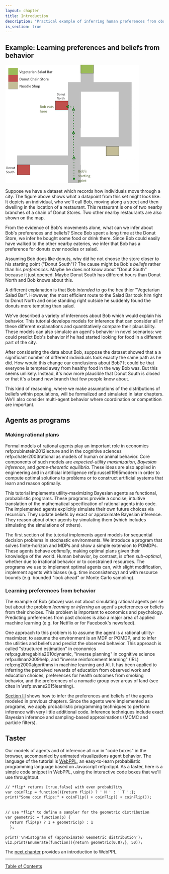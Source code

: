 ```yaml
---
layout: chapter
title: Introduction
description: "Practical example of inferring human preferences from observed choices. Implementing agent models from decision theory as functional programs. Inferring preferences (IRL) by inverting agent models."
is_section: true
---
```


## Example: Learning preferences and beliefs from behavior

![Donut temptation gridworld](/assets/img/ch1_donut_new.png)


Suppose we have a dataset which records how individuals move through a city. The figure above shows what a datapoint from this set might look like. It depicts an individual, who we'll call Bob, moving along a street and then dwelling in the location of a restaurant. This restaurant is one of two nearby branches of a chain of Donut Stores. Two other nearby restaurants are also shown on the map.

From the evidence of Bob's movements alone, what can we infer about Bob's preferences and beliefs? Since Bob spent a long time at the Donut Store, we infer he bought some food or drink there. Since Bob could easily have walked to the other nearby eateries, we infer that Bob has a preference for donuts over noodles or salad.

Assuming Bob does like donuts, why did he not choose the store closer to his starting point ("Donut South")? The cause might be Bob's *beliefs* rather than his *preferences*. Maybe he does not know about "Donut South" because it just opened. Maybe Donut South has different hours than Donut North and Bob knows about this.

A different explanation is that Bob *intended* to go the healthier "Vegetarian Salad Bar". However, the most efficient route to the Salad Bar took him right to Donut North and once standing right outside he suddenly found the donuts more tempting than salad.

We've described a variety of inferences about Bob which would explain his behavior. This tutorial develops models for inference that can consider all of these different explanations and quantitatively compare their plausibility. These models can also simulate an agent's behavior in novel scenarios: we could predict Bob's behavior if he had started looking for food in a different part of the city. 

After considering the data about Bob, suppose the dataset showed that a a significant number of different individuals took exactly the same path as he did. How would this change our conclusions about Bob? It could be that everyone is tempted away from healthy food in the way Bob was. But this seems unlikely. Instead, it's now more plausible that Donut South is closed or that it's a brand new branch that few people know about. 

This kind of reasoning, where we make assumptions of the distributions of beliefs within populations, will be formalized and simulated in later chapters. We'll also consider multi-agent behavior where coordination or competition are important. 


## Agents as programs

### Making rational plans

Formal models of rational agents play an important role in economics refp:rubinstein2012lecture and in the cognitive sciences refp:chater2003rational as models of human or animal behavior. Core components of such models are *expected-utility maximization*, *Bayesian inference*, and *game-theoretic equilibria*. These ideas are also applied in engineering and in artificial intelligence refp:russell1995modern in order to compute optimal solutions to problems or to construct artificial systems that learn and reason optimally. 

This tutorial implements utility-maximizing Bayesian agents as functional, probabilistic programs. These programs provide a concise, intuitive translation of the mathematical specification of rational agents into code. The implemented agents explicitly simulate their own future choices via recursion. They update beliefs by exact or approximate Bayesian inference. They reason about other agents by simulating them (which includes simulating the simulations of others). 

The first section of the tutorial implements agent models for sequential decision problems in stochastic environments. We introduce a program that solves finite-horizon and MDPs and show a simple extension to POMDPs. These agents behave *optimally*, making optimal plans given their knowledge of the world. Human behavior, by contrast, is often *sub-optimal*, whether due to irrational behavior or to constrained resources. The programs we use to implement optimal agents can, with slight modification, implement agents with biases (e.g. time inconsistency) and with resource bounds (e.g. bounded "look ahead" or Monte Carlo sampling).


### Learning preferences from behavior

The example of Bob (above) was not about simulating rational agents per se but about the problem *learning* or *inferring* an agent's preferences or beliefs from their choices. This problem is important to economics and psychology. Predicting preferences from past choices is also a major area of applied machine learning (e.g. for Netflix or for Facebook's newsfeed). 

One approach to this problem is to assume the agent is a rational utility-maximizer, to assume the environment is an MDP or POMDP, and to infer the utilities and beliefs and predict the observed behavior. This approach is called "structured estimation" in economics refp:aguirregabiria2010dynamic, "inverse planning" in cognitive science refp:ullman2009help, and "inverse reinforcement learning" (IRL) refp:ng2000algorithms in machine learning and AI. It has been applied to inferring the perceived rewards of education from observed work and education choices, preferences for health outcomes from smoking behavior, and the preferences of a nomadic group over areas of land (see cites in \refp:evans2015learning). 

[Section III](/chapters/07-reasoning-about-agents.md) shows how to infer the preferences and beliefs of the agents modeled in previous chapters. Since the agents were implemented as programs, we apply probabilistic programming techniques to perform inference with very little additional code. Inference techniques include exact Bayesian inference and sampling-based approximations (MCMC and particle filters).


## Taster

Our models of agents and of inference all run in "code boxes" in the browser, accompanied by animated visualizations agent behavior. The language of the tutorial is [WebPPL](https://webppl.org), an easy-to-learn probabilistic programming language based on Javascript refp:dippl. As a taster, here is a simple code snippet in WebPPL, using the interactive code boxes that we'll use throughtout. 

~~~~
// *flip* returns [true,false] with even probability
var coinFlip = function(){return flip() ? ' H ' : ' T ';};
print("Some coin flips:" + coinFlip() + coinFlip() + coinFlip());


// use *flip* to define a sampler for the geometric distribution
var geometric = function(p) {
  return flip(p) ? 1 + geometric(p) : 1
  };
  
print('\nHistogram of (approximate) Geometric distribution');
viz.print(Enumerate(function(){return geometric(0.8);}, 50));
~~~~

The [next chapter](/chapters/02-webppl.html) provides an introduction to WebPPL.

--------------

[Table of Contents](https://agentmodels.org)
